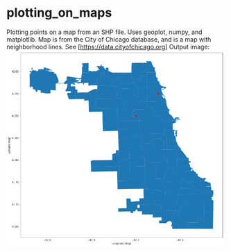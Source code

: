 # plotting_on_maps
Plotting points on a map from an SHP file. Uses geoplot, numpy, and matplotlib. Map is from the City of Chicago database, and is a map with neighborhood lines. See [https://data.cityofchicago.org]
Output image:
![Output](output.png)

